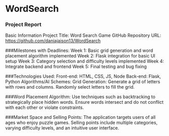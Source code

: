 # WordSearch

### Project Report
Basic Information
Project Title: Word Search Game
GitHub Repository URL: https://github.com/daniajaison13/WordSearch

###Milestones with Deadlines:
Week 1: Basic grid generation and word placement algorithm implemented 
Week 2: Flask integration for basic UI setup
Week 3: Category selection and difficulty levels implemented
Week 4: Integrate backend and frontend
Week 5: Final testing and bug fixing

###Technologies Used:
Front-end: HTML, CSS, JS, Node
Back-end: Flask, Python
Algorithms/AI Schemes:
Grid Generation: Generate a grid of letters with rows and columns. Randomly select letters to fill the grid.

###Word Placement Algorithm: Use techniques such as backtracking to strategically place hidden words. Ensure words intersect and do not conflict with each other or violate constraints.

###Market Space and Selling Points:
The application targets users of all ages who enjoy puzzle games.
Selling points include multiple categories, varying difficulty levels, and an intuitive user interface.

